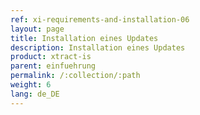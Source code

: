 ```yaml
---
ref: xi-requirements-and-installation-06
layout: page
title: Installation eines Updates
description: Installation eines Updates
product: xtract-is
parent: einfuehrung
permalink: /:collection/:path
weight: 6
lang: de_DE
---
```


